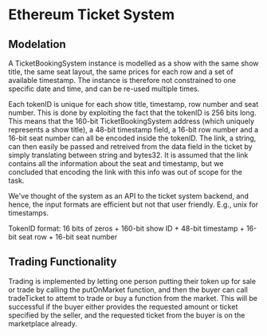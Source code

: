 # Ethereum Ticket System

## Modelation
A TicketBookingSystem instance is modelled as a show with the same show title, the same 
seat layout, the same prices for each row and a set of available timestamp. The instance is 
therefore not constrained to one specific date and time, and can be re-used multiple times. 

Each tokenID is unique for each show title, timestamp, row number and seat number. This is 
done by exploiting the fact that the tokenID is 256 bits long. This means that the 160-bit 
TicketBookingSystem address (which uniquely represents a show title), a 48-bit timestamp
field, a 16-bit row number and a 16-bit seat number can all be encoded inside the tokenID. 
The link, a string, can then easily be passed and retreived from the data field in the 
ticket by simply translating between string and bytes32. It is assumed that the link contains
all the information about the seat and timestamp, but we concluded that encoding the link
with this info was out of scope for the task.

We've thought of the system as an API to the ticket system backend, and hence, the input 
formats are efficient but not that user friendly. E.g., unix for timestamps.  

TokenID format:
16 bits of zeros + 160-bit show ID + 48-bit timestamp + 16-bit seat row + 16-bit seat number

## Trading Functionality 
Trading is implemented by letting one person putting their token up for sale or trade by 
calling the putOnMarket function, and then the buyer can call tradeTicket to attemt to trade
or buy a function from the market. This will be successful if the buyer either provides the 
requested amount or ticket specified by the seller, and the requested ticket from the buyer
is on the marketplace already.

